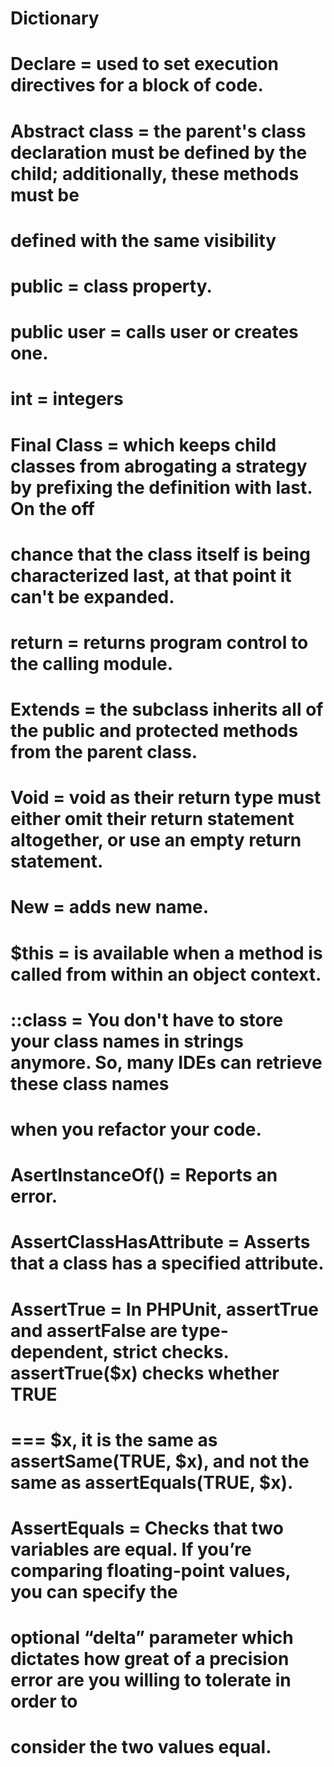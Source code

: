 # Dictionary
# <?php = shorthand for <?php echo $a; ?>
# Declare = used to set execution directives for a block of code.
# Abstract class = the parent's class declaration must be defined by the child; additionally, these methods must be 
# defined with the same visibility
# public = class property.
# public user = calls user or creates one.
# int = integers
# Final Class = which keeps child classes from abrogating a strategy by prefixing the definition with last. On the off 
#  chance that the class itself is being characterized last, at that point it can't be expanded.
# return = returns program control to the calling module.
# Extends = the subclass inherits all of the public and protected methods from the parent class.
# Void = void as their return type must either omit their return statement altogether, or use an empty return statement.
# New = adds new name.
# $this =  is available when a method is called from within an object context.
# ::class = You don't have to store your class names in strings anymore. So, many IDEs can retrieve these class names 
#  when you refactor your code.
# AsertInstanceOf() = Reports an error.
# AssertClassHasAttribute = Asserts that a class has a specified attribute.
# AssertTrue = In PHPUnit, assertTrue and assertFalse are type-dependent, strict checks. assertTrue($x) checks whether TRUE 
#  === $x, it is the same as assertSame(TRUE, $x), and not the same as assertEquals(TRUE, $x).
# AssertEquals = Checks that two variables are equal. If you’re comparing floating-point values, you can specify the 
#  optional “delta” parameter which dictates how great of a precision error are you willing to tolerate in order to
#  consider the two values equal.
